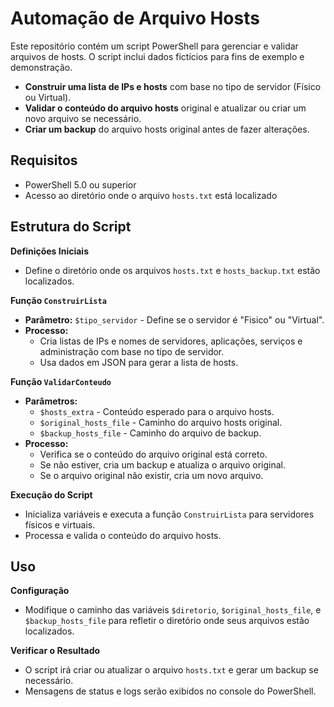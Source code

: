 # Automação de Arquivo Hosts

Este repositório contém um script PowerShell para gerenciar e validar arquivos de hosts. O script inclui dados fictícios para fins de exemplo e demonstração. 

- **Construir uma lista de IPs e hosts** com base no tipo de servidor (Físico ou Virtual).
- **Validar o conteúdo do arquivo hosts** original e atualizar ou criar um novo arquivo se necessário.
- **Criar um backup** do arquivo hosts original antes de fazer alterações.

## Requisitos

- PowerShell 5.0 ou superior
- Acesso ao diretório onde o arquivo `hosts.txt` está localizado

## Estrutura do Script

**Definições Iniciais**
   - Define o diretório onde os arquivos `hosts.txt` e `hosts_backup.txt` estão localizados.

**Função `ConstruirLista`**
   - **Parâmetro:** `$tipo_servidor` - Define se o servidor é "Fisico" ou "Virtual".
   - **Processo:**
     - Cria listas de IPs e nomes de servidores, aplicações, serviços e administração com base no tipo de servidor.
     - Usa dados em JSON para gerar a lista de hosts.

**Função `ValidarConteudo`**
   - **Parâmetros:**
     - `$hosts_extra` - Conteúdo esperado para o arquivo hosts.
     - `$original_hosts_file` - Caminho do arquivo hosts original.
     - `$backup_hosts_file` - Caminho do arquivo de backup.
   - **Processo:**
     - Verifica se o conteúdo do arquivo original está correto.
     - Se não estiver, cria um backup e atualiza o arquivo original.
     - Se o arquivo original não existir, cria um novo arquivo.

**Execução do Script**
   - Inicializa variáveis e executa a função `ConstruirLista` para servidores físicos e virtuais.
   - Processa e valida o conteúdo do arquivo hosts.

## Uso

**Configuração**
   - Modifique o caminho das variáveis `$diretorio`, `$original_hosts_file`, e `$backup_hosts_file` para refletir o diretório onde seus arquivos estão localizados.

**Verificar o Resultado**
   - O script irá criar ou atualizar o arquivo `hosts.txt` e gerar um backup se necessário.
   - Mensagens de status e logs serão exibidos no console do PowerShell.

